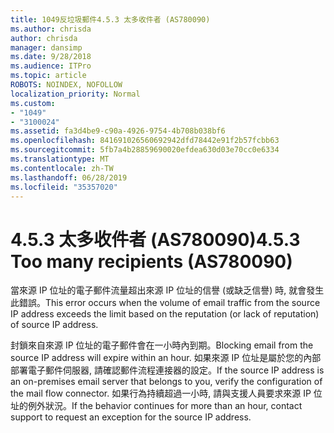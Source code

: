 ```yaml
---
title: 1049反垃圾郵件4.5.3 太多收件者 (AS780090)
ms.author: chrisda
author: chrisda
manager: dansimp
ms.date: 9/28/2018
ms.audience: ITPro
ms.topic: article
ROBOTS: NOINDEX, NOFOLLOW
localization_priority: Normal
ms.custom:
- "1049"
- "3100024"
ms.assetid: fa3d4be9-c90a-4926-9754-4b708b038bf6
ms.openlocfilehash: 841691026560692942dfd78442e91f2b57fcbb63
ms.sourcegitcommit: 5fb7a4b28859690020efdea630d03e70cc0e6334
ms.translationtype: MT
ms.contentlocale: zh-TW
ms.lasthandoff: 06/28/2019
ms.locfileid: "35357020"
---
```

# <a name="453-too-many-recipients-as780090"></a><span data-ttu-id="db7fa-102">4.5.3 太多收件者 (AS780090)</span><span class="sxs-lookup"><span data-stu-id="db7fa-102">4.5.3 Too many recipients (AS780090)</span></span>

<span data-ttu-id="db7fa-103">當來源 IP 位址的電子郵件流量超出來源 IP 位址的信譽 (或缺乏信譽) 時, 就會發生此錯誤。</span><span class="sxs-lookup"><span data-stu-id="db7fa-103">This error occurs when the volume of email traffic from the source IP address exceeds the limit based on the reputation (or lack of reputation) of source IP address.</span></span>

<span data-ttu-id="db7fa-104">封鎖來自來源 IP 位址的電子郵件會在一小時內到期。</span><span class="sxs-lookup"><span data-stu-id="db7fa-104">Blocking email from the source IP address will expire within an hour.</span></span> <span data-ttu-id="db7fa-105">如果來源 IP 位址是屬於您的內部部署電子郵件伺服器, 請確認郵件流程連接器的設定。</span><span class="sxs-lookup"><span data-stu-id="db7fa-105">If the source IP address is an on-premises email server that belongs to you, verify the configuration of the mail flow connector.</span></span> <span data-ttu-id="db7fa-106">如果行為持續超過一小時, 請與支援人員要求來源 IP 位址的例外狀況。</span><span class="sxs-lookup"><span data-stu-id="db7fa-106">If the behavior continues for more than an hour, contact support to request an exception for the source IP address.</span></span>

